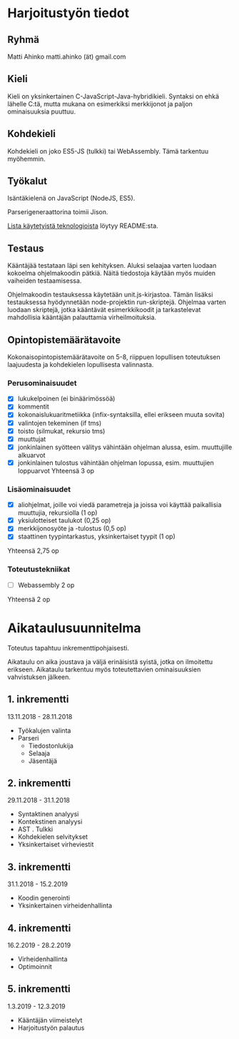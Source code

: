 # Harjoitustyön tiedot

## Ryhmä
Matti Ahinko
matti.ahinko (ät) gmail.com

## Kieli

Kieli on yksinkertainen C-JavaScript-Java-hybridikieli. Syntaksi on ehkä lähelle
C:tä, mutta mukana on esimerkiksi merkkijonot ja paljon ominaisuuksia puuttuu.

## Kohdekieli

Kohdekieli on joko ES5-JS (tulkki) tai WebAssembly. Tämä tarkentuu myöhemmin.

## Työkalut

Isäntäkielenä on JavaScript (NodeJS, ES5).

Parserigeneraattorina toimii Jison.

[Lista käytetyistä teknologioista](README.md#Technologies) löytyy README:sta.

## Testaus

Kääntäjää testataan läpi sen kehityksen. Aluksi selaajaa varten luodaan kokoelma
ohjelmakoodin pätkiä. Näitä tiedostoja käytään myös muiden vaiheiden
testaamisessa.

Ohjelmakoodin testauksessa käytetään unit.js-kirjastoa. Tämän lisäksi
testauksessa hyödynnetään node-projektin run-skriptejä. Ohjelmaa varten luodaan
skriptejä, jotka kääntävät esimerkkikoodit ja tarkastelevat mahdollisia
kääntäjän palauttamia virheilmoituksia.

## Opintopistemäärätavoite

Kokonaisopintopistemäärätavoite on 5-8, riippuen lopullisen toteutuksen
laajuudesta ja kohdekielen lopullisesta valinnasta.

### Perusominaisuudet

- [X] lukukelpoinen (ei binäärimössöä)
- [X] kommentit
- [X] kokonaislukuaritmetiikka (infix-syntaksilla, ellei erikseen muuta sovita)
- [X] valintojen tekeminen (if tms)
- [X] toisto (silmukat, rekursio tms)
- [X] muuttujat
- [X] jonkinlainen syötteen välitys vähintään ohjelman alussa, esim. muuttujille
   alkuarvot
- [X] jonkinlainen tulostus vähintään ohjelman lopussa, esim. muuttujien
   loppuarvot
Yhteensä 3 op

### Lisäominaisuudet

- [X] aliohjelmat, joille voi viedä parametreja ja joissa voi käyttää paikallisia
   muuttujia, rekursiolla (1 op)
- [X] yksiulotteiset taulukot (0,25 op)
- [X] merkkijonosyöte ja -tulostus (0,5 op)
- [X] staattinen tyypintarkastus, yksinkertaiset tyypit (1 op)

Yhteensä 2,75 op

### Toteutustekniikat

- [ ] Webassembly 2 op

Yhteensä 2 op

# Aikataulusuunnitelma

Toteutus tapahtuu inkrementtipohjaisesti.

Aikataulu on aika joustava ja väljä erinäisistä syistä, jotka on ilmoitettu
erikseen. Aikataulu tarkentuu myös toteutettavien ominaisuuksien vahvistuksen
jälkeen.

## 1. inkrementti

13.11.2018 - 28.11.2018

- Työkalujen valinta
- Parseri
  - Tiedostonlukija
  - Selaaja
  - Jäsentäjä

## 2. inkrementti

29.11.2018 - 31.1.2018

- Syntaktinen analyysi
- Kontekstinen analyysi
- AST
. Tulkki
- Kohdekielen selvitykset
- Yksinkertaiset virheviestit

## 3. inkrementti

31.1.2018 - 15.2.2019

- Koodin generointi
- Yksinkertainen virheidenhallinta

## 4. inkrementti

16.2.2019 - 28.2.2019

- Virheidenhallinta
- Optimoinnit

## 5. inkrementti

1.3.2019 - 12.3.2019

- Kääntäjän viimeistelyt
- Harjoitustyön palautus
